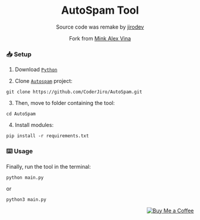<h1 align="center">AutoSpam Tool</h1>
<p align="center">Source code was remake by <a href="https://www.facebook.com/profile.php?id=100082872815351">jirodev</a></p>
<p align="center">Fork from <a href="https://github.com/anh-dz/tool_spam">Mink Alex Vina</a></p>

### 📥 Setup
1. Download [`Python`](https://www.python.org/downloads/)
  
2. Clone [`Autospam`](https://github.com/CoderJiro/AutoSpam) project:
```
git clone https://github.com/CoderJiro/AutoSpam.git
```
3. Then, move to folder containing the tool:
```
cd AutoSpam
```
 
4. Install modules:
```
pip install -r requirements.txt 
```
### ⌨️ Usage
Finally, run the tool in the terminal:

```
python main.py
```
or
  
```
python3 main.py
```
<p align="right"><a href="https://www.buymeacoffee.com/jirocoder"><img src="https://img.shields.io/badge/buy_me_a_coffee%20-%23F7CA88.svg?logo=buy-me-a-coffee&logoColor=333333&style=for-the-badge" alt="Buy Me a Coffee"></a></p>
